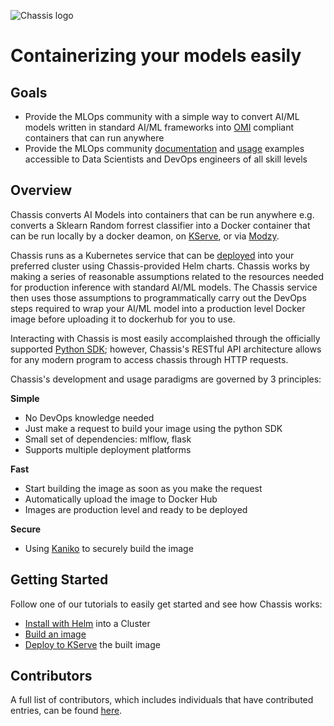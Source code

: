 ![Chassis logo](https://github.com/modzy/chassis/blob/main/docs/docs/images/chassis-logo.png)

# Containerizing your models easily

## Goals

- Provide the MLOps community with a simple way to convert AI/ML models written in standard AI/ML frameworks into [OMI](https://www.openmodel.ml) compliant containers that can run anywhere
- Provide the MLOps community [documentation](https://chassis.ml/) and [usage](https://github.com/modzy/chassis/tree/main/chassisml_sdk/examples) examples accessible to Data Scientists and DevOps engineers of all skill levels

## Overview

Chassis converts AI Models into containers that can be run anywhere e.g. converts a Sklearn Random forrest classifier into a Docker container that can be run locally by a docker deamon, on [KServe](https://www.kubeflow.org/docs/external-add-ons/kserve/kserve/), or via [Modzy](http://www.modzy.com).

Chassis runs as a Kubernetes service that can be [deployed](https://chassis.ml/getting-started/deploy-manual/) into your preferred cluster using Chassis-provided Helm charts. Chassis works by making a series of reasonable assumptions related to the resources needed for production inference with standard AI/ML models. The Chassis service then uses those assumptions to programmatically carry out the DevOps steps required to wrap your AI/ML model into a production level Docker image before uploading it to dockerhub for you to use. 

Interacting with Chassis is most easily accomplaished through the officially supported [Python SDK](https://pypi.org/project/chassisml/); however, Chassis's RESTful API architecture allows for any modern program to access chassis through HTTP requests.

Chassis's development and usage paradigms are governed by 3 principles:

**Simple**

- No DevOps knowledge needed
- Just make a request to build your image using the python SDK
- Small set of dependencies: mlflow, flask
- Supports multiple deployment platforms

**Fast**

- Start building the image as soon as you make the request
- Automatically upload the image to Docker Hub
- Images are production level and ready to be deployed

**Secure**

- Using [Kaniko](https://github.com/GoogleContainerTools/kaniko/) to securely build the image

## Getting Started

Follow one of our tutorials to easily get started and see how Chassis works:

- [Install with Helm](https://chassis.ml/getting-started/deploy-manual/) into a Cluster
- [Build an image](https://chassis.ml/tutorials/ds-connect/)
- [Deploy to KServe](https://chassis.ml/tutorials/ds-deploy/) the built image

## Contributors

A full list of contributors, which includes individuals that have contributed entries, can be found [here](https://github.com/modzy/chassis/graphs/contributors).

